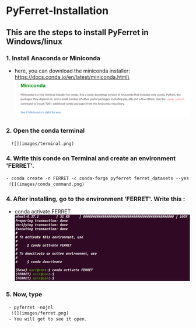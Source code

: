 # PyFerret-Installation

## This are the steps to install PyFerret in Windows/linux
### 1. Install Anaconda or Miniconda
   - here, you can download the miniconda installer: https://docs.conda.io/en/latest/miniconda.html\
      ![](images/conda.png)
### 2. Open the conda terminal  
      ![](images/terminal.png)
### 4. Write this conde on Terminal and create an environment 'FERRET'. 
    - conda create -n FERRET -c conda-forge pyferret ferret_datasets --yes
     ![](images/conda_command.png)
    
### 4. After installing, go to the environment 'FERRET'. Write this :
   - conda activate FERRET 
    ![](images/ferret_env.png)
### 5. Now, type 
     - pyferret -nojnl
      ![](images/ferret.png)
     - You will get to see it open.
  
